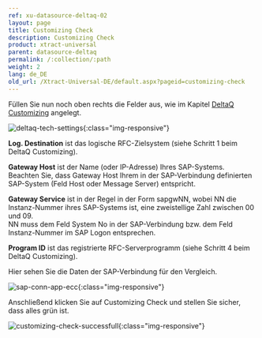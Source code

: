 ```yaml
---
ref: xu-datasource-deltaq-02
layout: page
title: Customizing Check
description: Customizing Check
product: xtract-universal
parent: datasource-deltaq
permalink: /:collection/:path
weight: 2
lang: de_DE
old_url: /Xtract-Universal-DE/default.aspx?pageid=customizing-check
---
```


Füllen Sie nun noch oben rechts die Felder aus, wie im Kapitel [DeltaQ Customizing](../sap-customizing/customizing-fuer-deltaq) angelegt. 

![deltaq-tech-settings](/img/content/deltaq-tech-settings.png){:class="img-responsive"}

**Log. Destination** ist das logische RFC-Zielsystem (siehe Schritt 1 beim DeltaQ Customizing).

**Gateway Host** ist der Name (oder IP-Adresse) Ihres SAP-Systems. <br>
Beachten Sie, dass Gateway Host Ihrem in der SAP-Verbindung definierten SAP-System (Feld Host oder Message Server) entspricht. 

**Gateway Service** ist in der Regel in der Form sapgwNN, wobei NN die Instanz-Nummer ihres SAP-Systems ist, eine zweistellige Zahl zwischen 00 und 09. <br>
NN muss dem Feld System No in der SAP-Verbindung bzw. dem Feld Instanz-Nummer im SAP Logon entsprechen. 

**Program ID** ist das registrierte RFC-Serverprogramm (siehe Schritt 4 beim DeltaQ Customizing).

Hier sehen Sie die Daten der SAP-Verbindung für den Vergleich.

![sap-conn-app-ecc](/img/content/sap-conn-app-ecc.png){:class="img-responsive"}

Anschließend klicken Sie auf Customizing Check und stellen Sie sicher, dass alles grün ist. 

![customizing-check-successfull](/img/content/customizing-check-successfull.png){:class="img-responsive"}